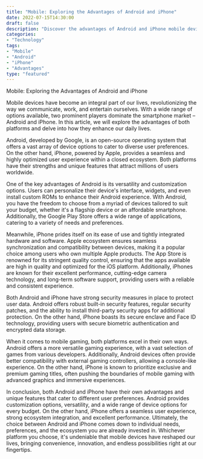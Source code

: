 ```yaml
--- 
title: "Mobile: Exploring the Advantages of Android and iPhone" 
date: 2022-07-15T14:30:00 
draft: false 
description: "Discover the advantages of Android and iPhone mobile devices and how they enhance our daily lives." 
categories: 
- "Technology" 
tags: 
- "Mobile" 
- "Android" 
- "iPhone" 
- "Advantages" 
type: "featured" 
--- 
```


Mobile: Exploring the Advantages of Android and iPhone

Mobile devices have become an integral part of our lives, revolutionizing the way we communicate, work, and entertain ourselves. With a wide range of options available, two prominent players dominate the smartphone market – Android and iPhone. In this article, we will explore the advantages of both platforms and delve into how they enhance our daily lives.

Android, developed by Google, is an open-source operating system that offers a vast array of device options to cater to diverse user preferences. On the other hand, iPhone, powered by Apple, provides a seamless and highly optimized user experience within a closed ecosystem. Both platforms have their strengths and unique features that attract millions of users worldwide.

One of the key advantages of Android is its versatility and customization options. Users can personalize their device's interface, widgets, and even install custom ROMs to enhance their Android experience. With Android, you have the freedom to choose from a myriad of devices tailored to suit your budget, whether it's a flagship device or an affordable smartphone. Additionally, the Google Play Store offers a wide range of applications, catering to a variety of needs and preferences.

Meanwhile, iPhone prides itself on its ease of use and tightly integrated hardware and software. Apple ecosystem ensures seamless synchronization and compatibility between devices, making it a popular choice among users who own multiple Apple products. The App Store is renowned for its stringent quality control, ensuring that the apps available are high in quality and optimized for the iOS platform. Additionally, iPhones are known for their excellent performance, cutting-edge camera technology, and long-term software support, providing users with a reliable and consistent experience.

Both Android and iPhone have strong security measures in place to protect user data. Android offers robust built-in security features, regular security patches, and the ability to install third-party security apps for additional protection. On the other hand, iPhone boasts its secure enclave and Face ID technology, providing users with secure biometric authentication and encrypted data storage.

When it comes to mobile gaming, both platforms excel in their own ways. Android offers a more versatile gaming experience, with a vast selection of games from various developers. Additionally, Android devices often provide better compatibility with external gaming controllers, allowing a console-like experience. On the other hand, iPhone is known to prioritize exclusive and premium gaming titles, often pushing the boundaries of mobile gaming with advanced graphics and immersive experiences.

In conclusion, both Android and iPhone have their own advantages and unique features that cater to different user preferences. Android provides customization options, versatility, and a wide range of device options for every budget. On the other hand, iPhone offers a seamless user experience, strong ecosystem integration, and excellent performance. Ultimately, the choice between Android and iPhone comes down to individual needs, preferences, and the ecosystem you are already invested in. Whichever platform you choose, it's undeniable that mobile devices have reshaped our lives, bringing convenience, innovation, and endless possibilities right at our fingertips.
